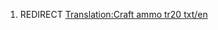 1.  REDIRECT [Translation:Craft ammo tr20
    txt/en](Translation:Craft_ammo_tr20_txt/en "wikilink")